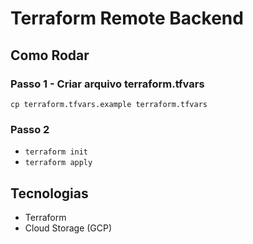 # Terraform Remote Backend

## Como Rodar

### Passo 1 - Criar arquivo terraform.tfvars
`cp terraform.tfvars.example terraform.tfvars`

### Passo 2
- `terraform init`
- `terraform apply`

## Tecnologias

- Terraform
- Cloud Storage (GCP)